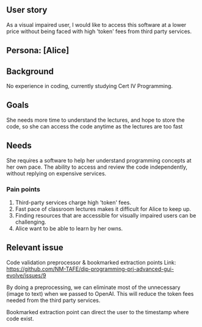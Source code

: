 ## User story
As a visual impaired user, I would like to access this software at a lower price without being 
faced with high 'token' fees from third party services.

## Persona: [Alice]

## Background
No experience in coding, currently studying Cert IV Programming.

## Goals
She needs more time to understand the lectures, and hope to 
store the code, so she can access the code anytime as the lectures are too fast

## Needs
She requires a software to help her understand programming concepts at her own pace.
The ability to access and review the code independently, without replying on expensive services.

### Pain points
1. Third-party services charge high 'token' fees.
2. Fast pace of classroom lectures makes it difficult for Alice to keep up.
3. Finding resources that are accessible for visually impaired users can be challenging.
4. Alice want to be able to learn by her owns.

## Relevant issue
Code validation preprocessor & bookmarked extraction points
Link: https://github.com/NM-TAFE/dip-programming-prj-advanced-gui-evolve/issues/9

By doing a preprocessing, we can eliminate most of the unnecessary (image to text) 
when we passed to OpenAI. This will reduce the token fees needed from the third party services.

Bookmarked extraction point can direct the user to the timestamp where code exist.

